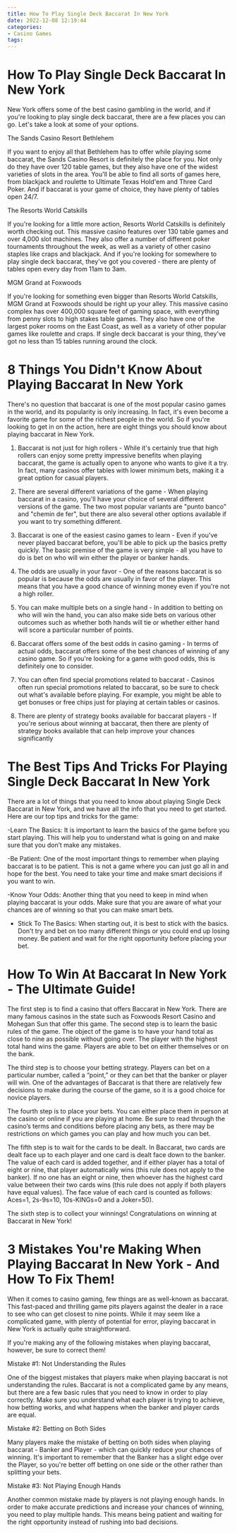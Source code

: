 ```yaml
---
title: How To Play Single Deck Baccarat In New York
date: 2022-12-08 12:19:44
categories:
- Casino Games
tags:
---
```



#  How To Play Single Deck Baccarat In New York

New York offers some of the best casino gambling in the world, and if you're looking to play single deck baccarat, there are a few places you can go. Let's take a look at some of your options.

The Sands Casino Resort Bethlehem

If you want to enjoy all that Bethlehem has to offer while playing some baccarat, the Sands Casino Resort is definitely the place for you. Not only do they have over 120 table games, but they also have one of the widest varieties of slots in the area. You'll be able to find all sorts of games here, from blackjack and roulette to Ultimate Texas Hold'em and Three Card Poker. And if baccarat is your game of choice, they have plenty of tables open 24/7.

The Resorts World Catskills

If you're looking for a little more action, Resorts World Catskills is definitely worth checking out. This massive casino features over 130 table games and over 4,000 slot machines. They also offer a number of different poker tournaments throughout the week, as well as a variety of other casino staples like craps and blackjack. And if you're looking for somewhere to play single deck baccarat, they've got you covered - there are plenty of tables open every day from 11am to 3am.

MGM Grand at Foxwoods

If you're looking for something even bigger than Resorts World Catskills, MGM Grand at Foxwoods should be right up your alley. This massive casino complex has over 400,000 square feet of gaming space, with everything from penny slots to high stakes table games. They also have one of the largest poker rooms on the East Coast, as well as a variety of other popular games like roulette and craps. If single deck baccarat is your thing, they've got no less than 15 tables running around the clock.

#  8 Things You Didn't Know About Playing Baccarat In New York

There's no question that baccarat is one of the most popular casino games in the world, and its popularity is only increasing. In fact, it's even become a favorite game for some of the richest people in the world. So if you're looking to get in on the action, here are eight things you should know about playing baccarat in New York.

1. Baccarat is not just for high rollers - While it's certainly true that high rollers can enjoy some pretty impressive benefits when playing baccarat, the game is actually open to anyone who wants to give it a try. In fact, many casinos offer tables with lower minimum bets, making it a great option for casual players.

2. There are several different variations of the game - When playing baccarat in a casino, you'll have your choice of several different versions of the game. The two most popular variants are "punto banco" and "chemin de fer", but there are also several other options available if you want to try something different.

3. Baccarat is one of the easiest casino games to learn - Even if you've never played baccarat before, you'll be able to pick up the basics pretty quickly. The basic premise of the game is very simple - all you have to do is bet on who will win either the player or banker hands.

4. The odds are usually in your favor - One of the reasons baccarat is so popular is because the odds are usually in favor of the player. This means that you have a good chance of winning money even if you're not a high roller.

5. You can make multiple bets on a single hand - In addition to betting on who will win the hand, you can also make side bets on various other outcomes such as whether both hands will tie or whether either hand will score a particular number of points.

6. Baccarat offers some of the best odds in casino gaming - In terms of actual odds, baccarat offers some of the best chances of winning of any casino game. So if you're looking for a game with good odds, this is definitely one to consider.

7. You can often find special promotions related to baccarat - Casinos often run special promotions related to baccarat, so be sure to check out what's available before playing. For example, you might be able to get bonuses or free chips just for playing at certain tables or casinos.

8. There are plenty of strategy books available for baccarat players - If you're serious about winning at baccarat, then there are plenty of strategy books available that can help improve your chances significantly

#  The Best Tips And Tricks For Playing Single Deck Baccarat In New York

There are a lot of things that you need to know about playing Single Deck Baccarat in New York, and we have all the info that you need to get started. Here are our top tips and tricks for the game:

-Learn The Basics: It is important to learn the basics of the game before you start playing. This will help you to understand what is going on and make sure that you don’t make any mistakes.

-Be Patient: One of the most important things to remember when playing baccarat is to be patient. This is not a game where you can just go all in and hope for the best. You need to take your time and make smart decisions if you want to win.

-Know Your Odds: Another thing that you need to keep in mind when playing baccarat is your odds. Make sure that you are aware of what your chances are of winning so that you can make smart bets.

- Stick To The Basics: When starting out, it is best to stick with the basics. Don’t try and bet on too many different things or you could end up losing money. Be patient and wait for the right opportunity before placing your bet.

#  How To Win At Baccarat In New York - The Ultimate Guide!

The first step is to find a casino that offers Baccarat in New York. There are many famous casinos in the state such as Foxwoods Resort Casino and Mohegan Sun that offer this game. The second step is to learn the basic rules of the game. The object of the game is to have your hand total as close to nine as possible without going over. The player with the highest total hand wins the game. Players are able to bet on either themselves or on the bank.

The third step is to choose your betting strategy. Players can bet on a particular number, called a “point,” or they can bet that the banker or player will win. One of the advantages of Baccarat is that there are relatively few decisions to make during the course of the game, so it is a good choice for novice players.

The fourth step is to place your bets. You can either place them in person at the casino or online if you are playing at home. Be sure to read through the casino’s terms and conditions before placing any bets, as there may be restrictions on which games you can play and how much you can bet.

The fifth step is to wait for the cards to be dealt. In Baccarat, two cards are dealt face up to each player and one card is dealt face down to the banker. The value of each card is added together, and if either player has a total of eight or nine, that player automatically wins (this rule does not apply to the banker). If no one has an eight or nine, then whoever has the highest card value between their two cards wins (this rule does not apply if both players have equal values). The face value of each card is counted as follows: Aces=1, 2s-9s=10, 10s-KINGs=0 and a Joker=50).

The sixth step is to collect your winnings! Congratulations on winning at Baccarat in New York!

#  3 Mistakes You're Making When Playing Baccarat In New York - And How To Fix Them!

When it comes to casino gaming, few things are as well-known as baccarat. This fast-paced and thrilling game pits players against the dealer in a race to see who can get closest to nine points. While it may seem like a complicated game, with plenty of potential for error, playing baccarat in New York is actually quite straightforward.

If you're making any of the following mistakes when playing baccarat, however, be sure to correct them!

Mistake #1: Not Understanding the Rules

One of the biggest mistakes that players make when playing baccarat is not understanding the rules. Baccarat is not a complicated game by any means, but there are a few basic rules that you need to know in order to play correctly. Make sure you understand what each player is trying to achieve, how betting works, and what happens when the banker and player cards are equal.

Mistake #2: Betting on Both Sides

Many players make the mistake of betting on both sides when playing baccarat - Banker and Player - which can quickly reduce your chances of winning. It's important to remember that the Banker has a slight edge over the Player, so you're better off betting on one side or the other rather than splitting your bets.

Mistake #3: Not Playing Enough Hands

Another common mistake made by players is not playing enough hands. In order to make accurate predictions and increase your chances of winning, you need to play multiple hands. This means being patient and waiting for the right opportunity instead of rushing into bad decisions.
